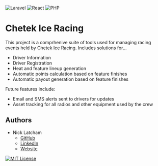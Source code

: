 ![Laravel](https://img.shields.io/badge/laravel-%23FF2D20.svg?style=for-the-badge&logo=laravel&logoColor=white) 
![React](https://img.shields.io/badge/react-%2320232a.svg?style=for-the-badge&logo=react&logoColor=%2361DAFB)
![PHP](https://img.shields.io/badge/php-%23777BB4.svg?style=for-the-badge&logo=php&logoColor=white)
# Chetek Ice Racing

This project is a comprhenive suite of tools used for managing racing events held by Chetek Ice Racing. Includes solutions for...
- Driver Information
- Driver Registration
- Heat and feature lineup generation
- Automatic points calculation based on feature finishes
- Automatic payout generation based on feature finishes

Future features include:
- Email and SMS alerts sent to drivers for updates
- Asset tracking for all radios and other equipment used by the crew



## Authors

- Nick Latcham 
    - [GitHub](https://www.github.com/nicklatch)
    - [LinkedIn](https://www.linkedin.com/in/nicklatcham/)
    - [Website](https://www.nicklatcham.dev)

[![MIT License](https://img.shields.io/badge/License-MIT-green.svg)](https://choosealicense.com/licenses/mit/)

